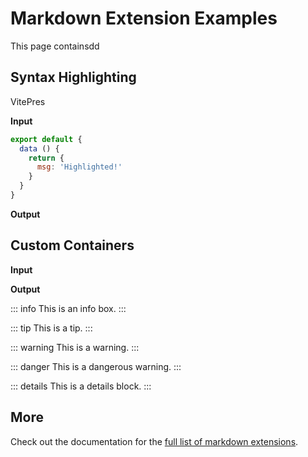 # Markdown Extension Examples

This page containsdd

## Syntax Highlighting

VitePres

**Input**

```js
export default {
  data () {
    return {
      msg: 'Highlighted!'
    }
  }
}
```

**Output**



## Custom Containers

**Input**


**Output**

::: info
This is an info box.
:::

::: tip
This is a tip.
:::

::: warning
This is a warning.
:::

::: danger
This is a dangerous warning.
:::

::: details
This is a details block.
:::

## More

Check out the documentation for the [full list of markdown extensions](https://vitepress.dev/guide/markdown).
